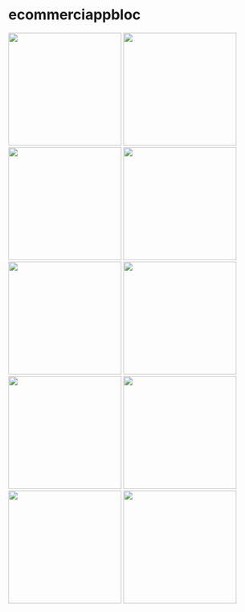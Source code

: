 # ecommerciappbloc
<img src="https://user-images.githubusercontent.com/115031668/236806064-8b2db324-bd95-4131-ad89-8da4bdff683f.png" width="225"/> <img src="https://user-images.githubusercontent.com/115031668/236806086-8f973f7d-653b-4f10-8ac5-68e5880eb53d.png" width="225"/> <img src="https://user-images.githubusercontent.com/115031668/236807254-9f8d1b1b-d90c-4fc1-875c-c4d07d9d927f.png" width="225"/> <img src="https://user-images.githubusercontent.com/115031668/236806111-b85874c1-081e-40cf-8772-14f63e756b90.png" width="225"/> <img src="https://user-images.githubusercontent.com/115031668/236806116-b5f3f020-cbbd-4b29-8f9f-85c75058135a.png" width="225"/> <img src="https://user-images.githubusercontent.com/115031668/236806130-7abe8964-4bc5-427b-b6ff-dc8014ce6ddc.png" width="225"/> <img src="https://user-images.githubusercontent.com/115031668/236806145-b47ed241-94ff-4c56-a80f-4b7707a5fb09.png" width="225"/> <img src="https://user-
  images.githubusercontent.com/115031668/236807820-53de07bc-daf8-45fa-8503-1eb81f023ded.png" width="225"/> <img src="https://user-images.githubusercontent.com/115031668/236806158-c6087a7b-3ce9-4db6-a674-cff0777f88bb.png" width="225"/> <img src="https://user-images.githubusercontent.com/115031668/236806164-7516a890-a00a-48bf-b382-375e5968ab65.png" width="225"/>
